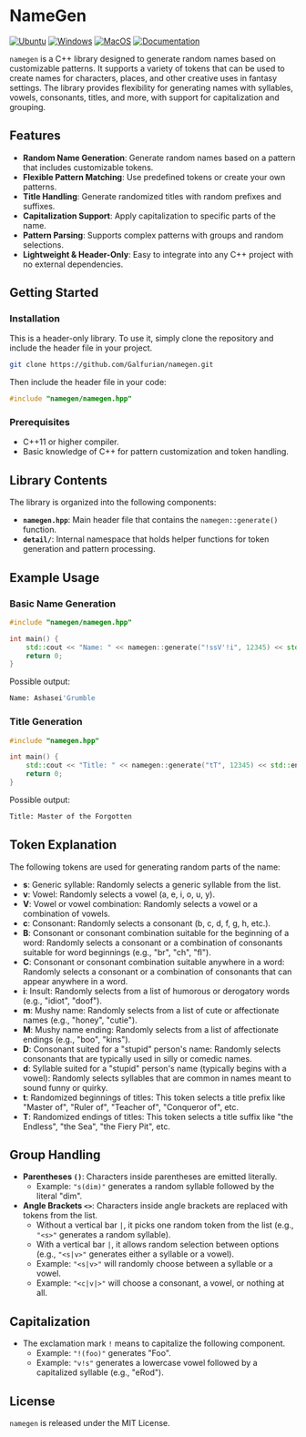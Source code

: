 # NameGen

[![Ubuntu](https://github.com/Galfurian/namegen/actions/workflows/ubuntu.yml/badge.svg)](https://github.com/Galfurian/namegen/actions/workflows/ubuntu.yml)
[![Windows](https://github.com/Galfurian/namegen/actions/workflows/windows.yml/badge.svg)](https://github.com/Galfurian/namegen/actions/workflows/windows.yml)
[![MacOS](https://github.com/Galfurian/namegen/actions/workflows/macos.yml/badge.svg)](https://github.com/Galfurian/namegen/actions/workflows/macos.yml)
[![Documentation](https://github.com/Galfurian/namegen/actions/workflows/documentation.yml/badge.svg)](https://github.com/Galfurian/namegen/actions/workflows/documentation.yml)

`namegen` is a C++ library designed to generate random names based on customizable patterns. It supports a variety of tokens that can be used to create names for characters, places, and other creative uses in fantasy settings. The library provides flexibility for generating names with syllables, vowels, consonants, titles, and more, with support for capitalization and grouping.

## Features

- **Random Name Generation**: Generate random names based on a pattern that includes customizable tokens.
- **Flexible Pattern Matching**: Use predefined tokens or create your own patterns.
- **Title Handling**: Generate randomized titles with random prefixes and suffixes.
- **Capitalization Support**: Apply capitalization to specific parts of the name.
- **Pattern Parsing**: Supports complex patterns with groups and random selections.
- **Lightweight & Header-Only**: Easy to integrate into any C++ project with no external dependencies.

## Getting Started

### Installation

This is a header-only library. To use it, simply clone the repository and
include the header file in your project.

```bash
git clone https://github.com/Galfurian/namegen.git
```

Then include the header file in your code:

```cpp
#include "namegen/namegen.hpp"
```

### Prerequisites

- C++11 or higher compiler.
- Basic knowledge of C++ for pattern customization and token handling.

## Library Contents

The library is organized into the following components:

- **`namegen.hpp`**: Main header file that contains the `namegen::generate()` function.
- **`detail/`**: Internal namespace that holds helper functions for token generation and pattern processing.

## Example Usage

### Basic Name Generation

```cpp
#include "namegen/namegen.hpp"

int main() {
    std::cout << "Name: " << namegen::generate("!ssV'!i", 12345) << std::endl;
    return 0;
}
```

Possible output:

```bash
Name: Ashasei'Grumble
```

### Title Generation

```cpp
#include "namegen.hpp"

int main() {
    std::cout << "Title: " << namegen::generate("tT", 12345) << std::endl;
    return 0;
}
```

Possible output:

```bash
Title: Master of the Forgotten
```

## Token Explanation

The following tokens are used for generating random parts of the name:

- **s**: Generic syllable: Randomly selects a generic syllable from the list.
- **v**: Vowel: Randomly selects a vowel (a, e, i, o, u, y).
- **V**: Vowel or vowel combination: Randomly selects a vowel or a combination of vowels.
- **c**: Consonant: Randomly selects a consonant (b, c, d, f, g, h, etc.).
- **B**: Consonant or consonant combination suitable for the beginning of a word: Randomly selects a consonant or a combination of consonants suitable for word beginnings (e.g., "br", "ch", "fl").
- **C**: Consonant or consonant combination suitable anywhere in a word: Randomly selects a consonant or a combination of consonants that can appear anywhere in a word.
- **i**: Insult: Randomly selects from a list of humorous or derogatory words (e.g., "idiot", "doof").
- **m**: Mushy name: Randomly selects from a list of cute or affectionate names (e.g., "honey", "cutie").
- **M**: Mushy name ending: Randomly selects from a list of affectionate endings (e.g., "boo", "kins").
- **D**: Consonant suited for a "stupid" person's name: Randomly selects consonants that are typically used in silly or comedic names.
- **d**: Syllable suited for a "stupid" person's name (typically begins with a vowel): Randomly selects syllables that are common in names meant to sound funny or quirky.
- **t**: Randomized beginnings of titles: This token selects a title prefix like "Master of", "Ruler of", "Teacher of", "Conqueror of", etc.
- **T**: Randomized endings of titles: This token selects a title suffix like "the Endless", "the Sea", "the Fiery Pit", etc.

## Group Handling

- **Parentheses `()`**: Characters inside parentheses are emitted literally.
  - Example: `"s(dim)"` generates a random syllable followed by the literal "dim".
- **Angle Brackets `<>`**: Characters inside angle brackets are replaced with tokens from the list.
  - Without a vertical bar `|`, it picks one random token from the list (e.g., `"<s>"` generates a random syllable).
  - With a vertical bar `|`, it allows random selection between options (e.g., `"<s|v>"` generates either a syllable or a vowel).
  - Example: `"<s|v>"` will randomly choose between a syllable or a vowel.
  - Example: `"<c|v|>"` will choose a consonant, a vowel, or nothing at all.

## Capitalization

- The exclamation mark `!` means to capitalize the following component.
  - Example: `"!(foo)"` generates "Foo".
  - Example: `"v!s"` generates a lowercase vowel followed by a capitalized syllable (e.g., "eRod").

## License

`namegen` is released under the MIT License.
